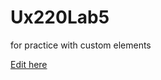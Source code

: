 # Ux220Lab5
for practice with custom elements

[Edit here](https://diy-pwa.dev/~/gh/umar2740/Ux220Lab5)
